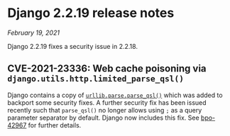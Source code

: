 # Django 2.2.19 release notes

*February 19, 2021*

Django 2.2.19 fixes a security issue in 2.2.18.

## CVE-2021-23336: Web cache poisoning via `django.utils.http.limited_parse_qsl()`

Django contains a copy of [`urllib.parse.parse_qsl()`](https://docs.python.org/3/library/urllib.parse.html#urllib.parse.parse_qsl) which was added to
backport some security fixes. A further security fix has been issued recently
such that `parse_qsl()` no longer allows using `;` as a query parameter
separator by default. Django now includes this fix. See [bpo-42967](https://bugs.python.org/issue?@action=redirect&bpo=42967) for
further details.
